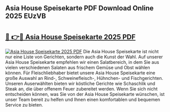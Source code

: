 ## Asia House Speisekarte PDF Download Online 2025 EUzVB

# <h2><a href="http://gc96oq.nevu.top/?p=Asia+House+Speisekarte">🔗 👉🔴 Asia House Speisekarte 2025 PDF</a></h2>

[![Asia House Speisekarte 2025 PDF](https://i.imgur.com/dBaPXMq.png)](http://gc96oq.nevu.top/?p=Asia+House+Speisekarte)
Die Asia House Speisekarte ist nicht nur eine Liste von Gerichten, sondern auch die Kunst der Wahl. Auf unserer Asia House Speisekarte empfehlen wir einen Salatbereich, in dem Sie aus vielen verschiedenen Salaten aus frischem Gemüse und Obst wählen können. Für Fleischliebhaber bietet unsere Asia House Speisekarte eine große Auswahl an Rind-, Schweinefleisch-, Hühnchen- und Fischgerichten. Unseren Auserwählten bieten wir köstliche Gerichte wie Schaschlik und Steak an, die über offenem Feuer zubereitet werden. Wenn Sie sich nicht entscheiden können, was Sie von der Asia House Speisekarte wünschen, ist unser Team bereit zu helfen und Ihnen einen komfortablen und bequemen Service zu bieten.
